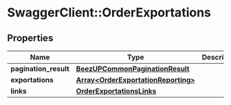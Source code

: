 # SwaggerClient::OrderExportations

## Properties
Name | Type | Description | Notes
------------ | ------------- | ------------- | -------------
**pagination_result** | [**BeezUPCommonPaginationResult**](BeezUPCommonPaginationResult.md) |  | 
**exportations** | [**Array&lt;OrderExportationReporting&gt;**](OrderExportationReporting.md) |  | 
**links** | [**OrderExportationsLinks**](OrderExportationsLinks.md) |  | 


